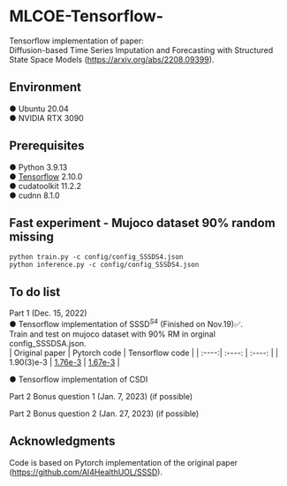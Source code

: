 # MLCOE-Tensorflow-
Tensorflow implementation of paper:  
Diffusion-based Time Series Imputation and Forecasting with Structured State Space Models (https://arxiv.org/abs/2208.09399).  
## Environment
● Ubuntu 20.04  
● NVIDIA RTX 3090
## Prerequisites
● Python 3.9.13  
● [Tensorflow](https://www.tensorflow.org/install) 2.10.0  
● cudatoolkit 11.2.2  
● cudnn 8.1.0 

## Fast experiment - Mujoco dataset 90% random missing
```
python train.py -c config/config_SSSDS4.json
python inference.py -c config/config_SSSDS4.json
```

## To do list
Part 1 (Dec. 15, 2022)  
● Tensorflow implementation of SSSD<sup>S4</sup>  (Finished on Nov.19)&#x2705;.    
Train and test on mujoco dataset with 90% RM in orginal config_SSSDSA.json.  
| Original paper | Pytorch code | Tensorflow code |
| :----:| :----: | :----: |
| 1.90(3)e-3 | [1.76e-3](figures/test_pytorch.png) | [1.67e-3](figures/test_tf.png) |     

● Tensorflow implementation of CSDI   

Part 2 Bonus question 1 (Jan. 7, 2023) (if possible)

Part 2 Bonus question 2 (Jan. 27, 2023) (if possible)




## Acknowledgments 
Code is based on Pytorch implementation of the original paper (https://github.com/AI4HealthUOL/SSSD).
